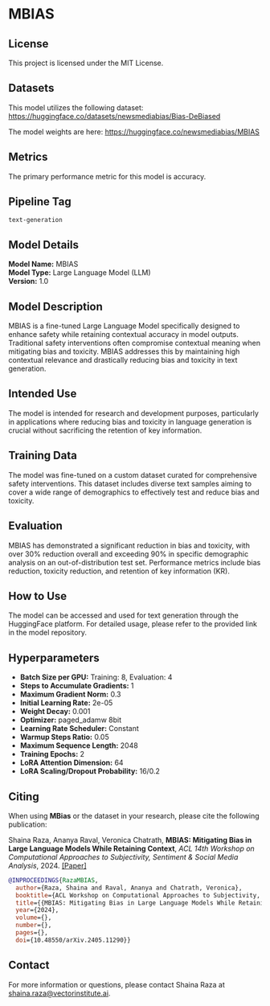 # MBIAS

## License
This project is licensed under the MIT License.

## Datasets
This model utilizes the following dataset:
https://huggingface.co/datasets/newsmediabias/Bias-DeBiased

The model weights are here:
https://huggingface.co/newsmediabias/MBIAS

## Metrics
The primary performance metric for this model is accuracy.

## Pipeline Tag
`text-generation`

## Model Details
**Model Name:** MBIAS  
**Model Type:** Large Language Model (LLM)  
**Version:** 1.0  

## Model Description
MBIAS is a fine-tuned Large Language Model specifically designed to enhance safety while retaining contextual accuracy in model outputs. Traditional safety interventions often compromise contextual meaning when mitigating bias and toxicity. MBIAS addresses this by maintaining high contextual relevance and drastically reducing bias and toxicity in text generation.

## Intended Use
The model is intended for research and development purposes, particularly in applications where reducing bias and toxicity in language generation is crucial without sacrificing the retention of key information.

## Training Data
The model was fine-tuned on a custom dataset curated for comprehensive safety interventions. This dataset includes diverse text samples aiming to cover a wide range of demographics to effectively test and reduce bias and toxicity.

## Evaluation
MBIAS has demonstrated a significant reduction in bias and toxicity, with over 30% reduction overall and exceeding 90% in specific demographic analysis on an out-of-distribution test set. Performance metrics include bias reduction, toxicity reduction, and retention of key information (KR).

## How to Use
The model can be accessed and used for text generation through the HuggingFace platform. For detailed usage, please refer to the provided link in the model repository.

## Hyperparameters
- **Batch Size per GPU:** Training: 8, Evaluation: 4
- **Steps to Accumulate Gradients:** 1
- **Maximum Gradient Norm:** 0.3
- **Initial Learning Rate:** 2e-05
- **Weight Decay:** 0.001
- **Optimizer:** paged_adamw 8bit
- **Learning Rate Scheduler:** Constant
- **Warmup Steps Ratio:** 0.05
- **Maximum Sequence Length:** 2048
- **Training Epochs:** 2
- **LoRA Attention Dimension:** 64
- **LoRA Scaling/Dropout Probability:** 16/0.2

## Citing
When using **MBias** or the dataset in your research, please cite the following publication:

Shaina Raza, Ananya Raval, Veronica Chatrath, **MBIAS: Mitigating Bias in Large Language Models While Retaining Context**, _ACL 14th Workshop on Computational Approaches to Subjectivity, Sentiment & Social Media Analysis_, 2024. [[Paper]](https://arxiv.org/abs/2405.11290)

```bibtex
@INPROCEEDINGS{RazaMBIAS,
  author={Raza, Shaina and Raval, Ananya and Chatrath, Veronica},
  booktitle={ACL Workshop on Computational Approaches to Subjectivity, Sentiment & Social Media Analysis}, 
  title={{MBIAS: Mitigating Bias in Large Language Models While Retaining Context}}, 
  year={2024},
  volume={},
  number={},
  pages={},
  doi={10.48550/arXiv.2405.11290}}
```
## Contact
For more information or questions, please contact Shaina Raza at [shaina.raza@vectorinstitute.ai](mailto:shaina.raza@vectorinstitute.ai).
